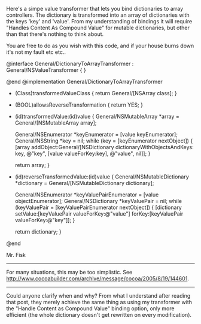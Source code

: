 

Here's a simpe value transformer that lets you bind dictionaries to array controllers. The dictionary is transformed into an array of dictionaries with the keys 'key' and 'value'.
From my understanding of bindings it will require "Handles Content As Compound Value" for mutable dictionaries, but other than that there's nothing to think about.

You are free to do as you wish with this code, and if your house burns down it's not my fault etc etc..

    

@interface General/DictionaryToArrayTransformer : General/NSValueTransformer {
}

@end
@implementation General/DictionaryToArrayTransformer

+ (Class)transformedValueClass {
    return General/[NSArray class];
}

+ (BOOL)allowsReverseTransformation {
    return YES;
}

- (id)transformedValue:(id)value {
    General/NSMutableArray *array = General/[NSMutableArray array];
    
    General/NSEnumerator *keyEnumerator = [value keyEnumerator];
    General/NSString *key = nil;
    while (key = [keyEnumerator nextObject]) {
        [array addObject:General/[NSDictionary dictionaryWithObjectsAndKeys:
            key, @"key",
            [value valueForKey:key], @"value", nil]];
    }
    
    return array;
}

- (id)reverseTransformedValue:(id)value {
    General/NSMutableDictionary *dictionary = General/[NSMutableDictionary dictionary];
    
    General/NSEnumerator *keyValuePairEnumerator = [value objectEnumerator];
    General/NSDictionary *keyValuePair = nil;
    while (keyValuePair = [keyValuePairEnumerator nextObject]) {
        [dictionary setValue:[keyValuePair valueForKey:@"value"]
                            forKey:[keyValuePair valueForKey:@"key"]];
    }
    
    return dictionary;
}

@end



Mr. Fisk


----

For many situations, this may be too simplistic.
See <http://www.cocoabuilder.com/archive/message/cocoa/2005/8/19/144601>.

----

Could anyone clarify when and why? From what I understand after reading that post, they merely achieve the same thing as using my transformer with the "Handle Content as Compound Value" binding option, only more efficient (the whole dictionary doesn't get rewritten on every modification).